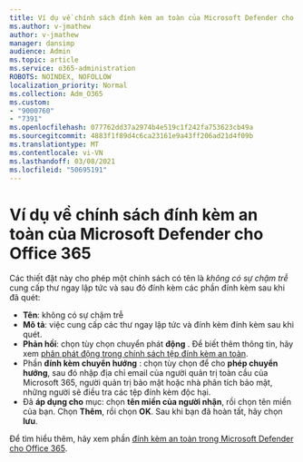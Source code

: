 ```yaml
---
title: Ví dụ về chính sách đính kèm an toàn của Microsoft Defender cho Office 365
ms.author: v-jmathew
author: v-jmathew
manager: dansimp
audience: Admin
ms.topic: article
ms.service: o365-administration
ROBOTS: NOINDEX, NOFOLLOW
localization_priority: Normal
ms.collection: Adm_O365
ms.custom:
- "9000760"
- "7391"
ms.openlocfilehash: 077762dd37a2974b4e519c1f242fa753623cb49a
ms.sourcegitcommit: 4883f1f89d4c6ca23161e9a43ff206ad21d4f09b
ms.translationtype: MT
ms.contentlocale: vi-VN
ms.lasthandoff: 03/08/2021
ms.locfileid: "50695191"
---
```

# <a name="example-microsoft-defender-for-office-365-safe-attachment-policy"></a>Ví dụ về chính sách đính kèm an toàn của Microsoft Defender cho Office 365

Các thiết đặt này cho phép một chính sách có tên là *không có sự chậm trễ* cung cấp thư ngay lập tức và sau đó đính kèm các phần đính kèm sau khi đã quét:

- **Tên**: không có sự chậm trễ
- **Mô tả**: việc cung cấp các thư ngay lập tức và đính kèm đính kèm sau khi quét.
- **Phản hồi**: chọn tùy chọn chuyển phát **động** . Để biết thêm thông tin, hãy xem [phân phát động trong chính sách tệp đính kèm an toàn](https://go.microsoft.com/fwlink/?linkid=2092328).
- Phần **đính kèm chuyển hướng** : chọn tùy chọn để cho **phép chuyển hướng**, sau đó nhập địa chỉ email của người quản trị toàn cầu của Microsoft 365, người quản trị bảo mật hoặc nhà phân tích bảo mật, những người sẽ điều tra các tệp đính kèm độc hại.
- Đã **áp dụng cho** mục: chọn **tên miền của người nhận**, rồi chọn tên miền của bạn. Chọn **Thêm**, rồi chọn **OK**. Sau khi bạn đã hoàn tất, hãy chọn **lưu**.

Để tìm hiểu thêm, hãy xem phần [đính kèm an toàn trong Microsoft Defender cho Office 365](https://go.microsoft.com/fwlink/?linkid=2092213).
